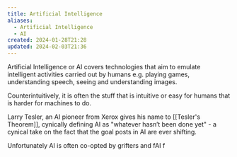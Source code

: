 ```yaml
---
title: Artificial Intelligence
aliases:
  - Artificial Intelligence
  - AI
created: 2024-01-28T21:28
updated: 2024-02-03T21:36
---
```


Artificial Intelligence or AI covers technologies that aim to emulate intelligent activities carried out by humans e.g. playing games, understanding speech, seeing and understanding images.
  
Counterintuitively, it is often the stuff that is intuitive or easy for humans that is harder for machines to do.

Larry Tesler, an AI pioneer from Xerox gives his name to [[Tesler's Theorem]], cynically defining AI as "whatever hasn’t been done yet" - a cynical take on the fact that the goal posts in AI are ever shifting.

Unfortunately AI is often co-opted by grifters and fAI f